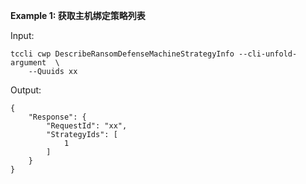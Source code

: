 **Example 1: 获取主机绑定策略列表**



Input: 

```
tccli cwp DescribeRansomDefenseMachineStrategyInfo --cli-unfold-argument  \
    --Quuids xx
```

Output: 
```
{
    "Response": {
        "RequestId": "xx",
        "StrategyIds": [
            1
        ]
    }
}
```

